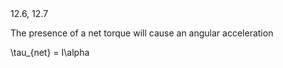 <stop-note>
    <span slot="message">12.6, 12.7</span>
</stop-note>

The presence of a net torque will cause an angular acceleration 

<lrn-math>\tau_{net} = I\alpha </lrn-math>